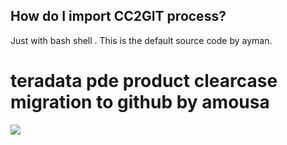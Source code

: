 ## How do I import CC2GIT process?
Just with bash shell <formula>. This is the default source code by ayman.

# teradata pde product clearcase migration to github by amousa
![](https://sdlc6095.labs.teradata.com/pde/blob/master/teradata-pde.jpg)



